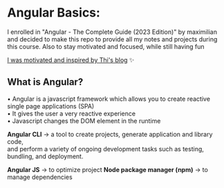 Angular Basics:
================

I enrolled in "Angular - The Complete Guide (2023 Edition)" by maximilian and decided to make this repo to provide all my notes and projects during this course. Also to stay motivated and focused, while still having fun

[I was motivated and inspired by Thi's blog](https://dinhanhthi.com/angular-1-basics-components-databinding-directives/) :sparkles:

## What is Angular?
• Angular is a javascript framework which allows you to create reactive single page applications (SPA) <br />
• It gives the user a very reactive experience <br />
• Javascript changes the DOM element in the runtime <br />

**Angular CLI** &rarr; a tool to create projects, generate application and library code, <br />
and perform a variety of ongoing development tasks such as testing, bundling, and deployment.

**Angular JS** &rarr; to optimize project 
**Node package manager (npm)** &rarr; to manage dependencies
